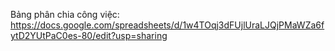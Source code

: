 Bảng phân chia công việc: https://docs.google.com/spreadsheets/d/1w4TOqj3dFUjlUraLJQjPMaWZa6fytD2YUtPaC0es-80/edit?usp=sharing

